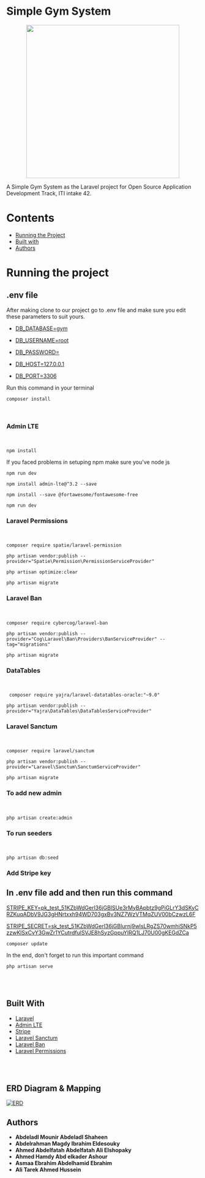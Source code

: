 # Simple Gym System
<p align="center"><a href="https://laravel.com" target="_blank"><img src="https://raw.githubusercontent.com/laravel/art/master/logo-lockup/5%20SVG/2%20CMYK/1%20Full%20Color/laravel-logolockup-cmyk-red.svg" width="400"></a></p>

A Simple Gym System as the Laravel project for Open Source Application Development Track, ITI intake 42.

# Contents

- [Running the Project]()
- [Built with]()
- [Authors ](#features)

# Running the project


## .env file

After making clone to our project go to .env file and make sure you edit these parameters to suit yours. 

- [DB_DATABASE=gym]()
- [DB_USERNAME=root]()
- [DB_PASSWORD=](#features)

- [DB_HOST=127.0.0.1]()
- [DB_PORT=3306]()

Run this command in your terminal
```
composer install 
```
</br>

### Admin LTE
</br>


```
npm install
```
If you faced problems in setuping npm make sure you've node js
```
npm run dev
```
```
npm install admin-lte@^3.2 --save
```
```
npm install --save @fortawesome/fontawesome-free
```
```
npm run dev
```

### Laravel Permissions
</br>

```
composer require spatie/laravel-permission
```
```
php artisan vendor:publish --provider="Spatie\Permission\PermissionServiceProvider"
```
```
php artisan optimize:clear
```
```
php artisan migrate
```
### Laravel Ban
</br>

```
composer require cybercog/laravel-ban
```
```
php artisan vendor:publish --provider="Cog\Laravel\Ban\Providers\BanServiceProvider" --tag="migrations"
```
```
php artisan migrate
```




### DataTables 
</br>

```
 composer require yajra/laravel-datatables-oracle:"~9.0"
```
```
php artisan vendor:publish --provider="Yajra\DataTables\DataTablesServiceProvider"
```


### Laravel Sanctum 
</br>

```
composer require laravel/sanctum
```
```
php artisan vendor:publish --provider="Laravel\Sanctum\SanctumServiceProvider"
```
```
php artisan migrate
```

### To add new admin 
</br>

```
php artisan create:admin
```

### To run seeders 
</br>

```
php artisan db:seed
```
### Add Stripe key
In .env file add and then run this command
- 
[STRIPE_KEY=pk_test_51KZbWdGerl36jGBlSUe3rMyBApbtz9gPiGLrY3dSKyCRZKuqADbV9JG3gHNrtxxh94WD703gxBv3NZ7WzVTMqZUV00bCzwzL6F]()

[STRIPE_SECRET=sk_test_51KZbWdGerl36jGBlurnj9wlsLRgZS70wmhiSNkP5zzwKlSxCvY3GwZr1YCutrdfulSVJE8hSyzGppuYIRQ1LJ70U00gKEGdZCa]()


```
composer update 
```
In the end, don't forget to run this important command
```
php artisan serve 
```

</br>
</br>

## Built With

* [Laravel]()
* [Admin LTE]()
* [Stripe]()
* [Laravel Sanctum ]()
* [Laravel Ban ]()
* [Laravel Permissions ]()

</br>
</br>

## ERD Diagram & Mapping 

[![ERD](https://github.com/ahmedelshopaky/Simple-Gym-System/blob/sidework/00.utilities/gym.edited.drawio)]()



## Authors
* **Abdeladl Mounir Abdeladl Shaheen**
* **Abdelrahman Magdy Ibrahim Eldesouky**
* **Ahmed Abdelfatah Abdelfatah Ali Elshopaky**
* **Ahmed Hamdy Abd elkader Ashour**
* **Asmaa Ebrahim Abdelhamid Ebrahim**
* **Ali Tarek Ahmed Hussein**


